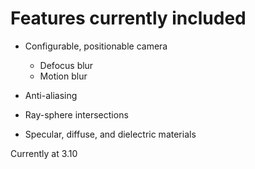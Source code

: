 # Features currently included

- Configurable, positionable camera
    - Defocus blur
    - Motion blur
- Anti-aliasing
- Ray-sphere intersections

- Specular, diffuse, and dielectric materials

Currently at 3.10
